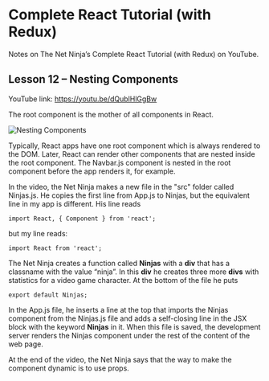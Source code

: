# Complete React Tutorial (with Redux)

Notes on The Net Ninja’s Complete React Tutorial (with Redux) on YouTube.

## Lesson 12 – Nesting Components

YouTube link: https://youtu.be/dQublHlGgBw

The root component is the mother of all components in React.

![Nesting Components](https://user-images.githubusercontent.com/29614473/61572841-ee197300-aa58-11e9-9be4-376b0a772967.png)

Typically, React apps have one root component which is always rendered to the DOM. Later, React can render other components that are nested inside the root component. The Navbar.js component is nested in the root component before the app renders it, for example.

In the video, the Net Ninja makes a new file in the "src" folder called Ninjas.js. He copies the first line from App.js to Ninjas, but the equivalent line in my app is different. His line reads

`import React, { Component } from 'react';`

but my line reads:

`import React from 'react';`

The Net Ninja creates a function called __Ninjas__ with a __div__ that has a classname with the value “ninja”. In this __div__ he creates three more __divs__ with statistics for a video game character. At the bottom of the file he puts

`export default Ninjas;`

In the App.js file, he inserts a line at the top that imports the Ninjas component from the Ninjas.js file and adds a self-closing line in the JSX block with the keyword __Ninjas__ in it. When this file is saved, the development server renders the Ninjas component under the rest of the content of the web page.

At the end of the video, the Net Ninja says that the way to make the component dynamic is to use props.